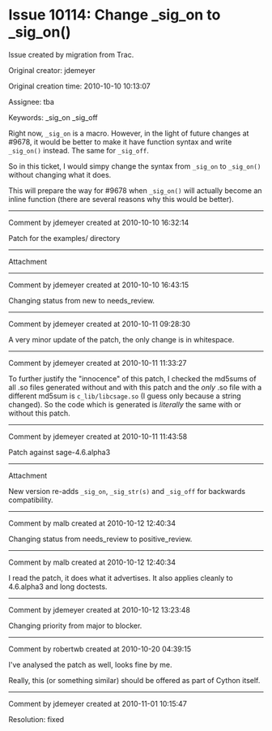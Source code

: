 # Issue 10114: Change _sig_on to _sig_on()

Issue created by migration from Trac.

Original creator: jdemeyer

Original creation time: 2010-10-10 10:13:07

Assignee: tba

Keywords: _sig_on _sig_off

Right now, `_sig_on` is a macro.  However, in the light of future changes at #9678, it would be better to make it have function syntax and write `_sig_on()` instead.  The same for `_sig_off`.

So in this ticket, I would simpy change the syntax from `_sig_on` to `_sig_on()` without changing what it does.

This will prepare the way for #9678 when `_sig_on()` will actually become an inline function (there are several reasons why this would be better).


---

Comment by jdemeyer created at 2010-10-10 16:32:14

Patch for the examples/ directory


---

Attachment


---

Comment by jdemeyer created at 2010-10-10 16:43:15

Changing status from new to needs_review.


---

Comment by jdemeyer created at 2010-10-11 09:28:30

A very minor update of the patch, the only change is in whitespace.


---

Comment by jdemeyer created at 2010-10-11 11:33:27

To further justify the "innocence" of this patch, I checked the md5sums of all .so files generated without and with this patch and the *only* .so file with a different md5sum is `c_lib/libcsage.so` (I guess only because a string changed).
So the code which is generated is _literally_ the same with or without this patch.


---

Comment by jdemeyer created at 2010-10-11 11:43:58

Patch against sage-4.6.alpha3


---

Attachment

New version re-adds `_sig_on`, `_sig_str(s)` and `_sig_off` for backwards compatibility.


---

Comment by malb created at 2010-10-12 12:40:34

Changing status from needs_review to positive_review.


---

Comment by malb created at 2010-10-12 12:40:34

I read the patch, it does what it advertises. It also applies cleanly to 4.6.alpha3 and long doctests.


---

Comment by jdemeyer created at 2010-10-12 13:23:48

Changing priority from major to blocker.


---

Comment by robertwb created at 2010-10-20 04:39:15

I've analysed the patch as well, looks fine by me. 

Really, this (or something similar) should be offered as part of Cython itself.


---

Comment by jdemeyer created at 2010-11-01 10:15:47

Resolution: fixed
